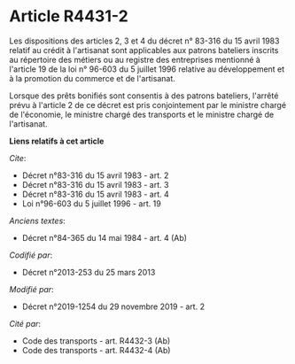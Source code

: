 # Article R4431-2

Les dispositions des articles 2, 3 et 4 du décret n° 83-316 du 15 avril 1983 relatif au crédit à l'artisanat sont applicables
aux patrons bateliers inscrits au répertoire des métiers ou au registre des entreprises mentionné à l'article 19 de la loi n°
96-603 du 5 juillet 1996 relative au développement et à la promotion du commerce et de l'artisanat.

Lorsque des prêts bonifiés sont consentis à des patrons bateliers, l'arrêté prévu à l'article 2 de ce décret est pris
conjointement par le ministre chargé de l'économie, le ministre chargé des transports et le ministre chargé de l'artisanat.

**Liens relatifs à cet article**

_Cite_:

  - Décret n°83-316 du 15 avril 1983 - art. 2
  - Décret n°83-316 du 15 avril 1983 - art. 3
  - Décret n°83-316 du 15 avril 1983 - art. 4
  - Loi n°96-603 du 5 juillet 1996 - art. 19

_Anciens textes_:

  - Décret n°84-365 du 14 mai 1984 - art. 4 (Ab)

_Codifié par_:

  - Décret n°2013-253 du 25 mars 2013

_Modifié par_:

  - Décret n°2019-1254 du 29 novembre 2019 - art. 2

_Cité par_:

  - Code des transports - art. R4432-3 (Ab)
  - Code des transports - art. R4432-4 (Ab)
